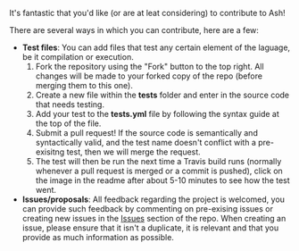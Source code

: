 It's fantastic that you'd like (or are at leat considering) to contribute to Ash!

There are several ways in which you can contribute, here are a few:

* **Test files**: You can add files that test any certain element of the laguage, be it compilation or execution.
    1. Fork the repository using the "Fork" button to the top right. All changes will be made to your forked copy of the repo (before merging them to this one).
    2. Create a new file within the **tests** folder and enter in the source code that needs testing.
    3. Add your test to the **tests.yml** file by following the syntax guide at the top of the file.
    4. Submit a pull request! If the source code is semantically and syntactically valid, and the test name doesn't conflict with a pre-exisitng test, then we will merge the request.
    5. The test will then be run the next time a Travis build runs (normally whenever a pull request is merged or a commit is pushed), click on the image in the readme after about 5-10 minutes to see how the test went.
* **Issues/proposals**: All feedback regarding the project is welcomed, you can provide such feedback by commenting on pre-exising issues or creating new issues in the [Issues](https://github.com/ash-lang/ash/issues) section of the repo. When creating an issue, please ensure that it isn't a duplicate, it is relevant and that you provide as much information as possible.
